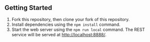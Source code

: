 ## Getting Started

1. Fork this repository, then clone your fork of this repository.
2. Install dependencies using the `npm install` command.
3. Start the web server using the `npm run local` command. The REST service will be served at <http://localhost:8888/>.